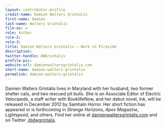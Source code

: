 ```yaml
---
layout: contributor-profile
credit-name: Damien Walters Grintalis
first-name: Damien
last-name: Walters Grintalis
file-as: w
role: Author
role-2:
role-3:
title: Damien Walters Grintalis — Work in Fireside
description:
twitter-handle: DWGrintalis
profile-pic:
website-url: damienwaltersgrintalis.com
short-name: damien-walters-grintalis
permalink: damien-walters-grintalis
---
```

Damien Walters Grintalis lives in Maryland with her husband, two former shelter cats, and two rescued pit bulls. She is an Associate Editor of Electric Velocipede, a staff writer with BooklifeNow, and her debut novel, _Ink_, will be released in December 2012 by Samhain Horror. Her short fiction has appeared or is forthcoming in _Strange Horizons_, _Apex Magazine_, _Lightspeed_, and others. Find her online at [damienwaltersgrintalis.com](http://damienwaltersgrintalis.com/) and on Twitter [ @dwgrintalis](https://twitter.com/DWGrintalis).

